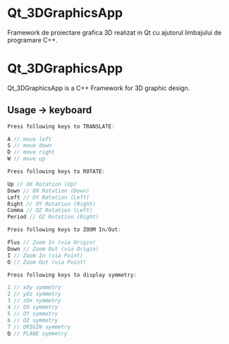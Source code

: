# Qt_3DGraphicsApp
Framework de proiectare grafica 3D realizat in Qt cu ajutorul limbajului de programare C++.

# Qt_3DGraphicsApp

Qt_3DGraphicsApp is a C++ Framework for 3D graphic design.

## Usage -> keyboard

```C++
Press following keys to TRANSLATE:

A // move left
S // move down
D // move right
W // move up
```

```C++
Press following keys to ROTATE:

Up // OX Rotation (Up)
Down // OX Rotation (Down)
Left // OY Rotation (Left)
Right // OY Rotation (Right)
Comma // OZ Rotation (Left)
Period // OZ Rotation (Right)
```

```C++
Press following keys to ZOOM In/Out:

Plus // Zoom In (via Origin)
Down // Zoom Out (via Origin)
I // Zoom In (via Point)
O // Zoom Out (via Point)

```

```C++
Press following keys to display symmetry:

1 // xOy symmetry
2 // yOz symmetry
3 // zOx symmetry
4 // OX symmetry
5 // OY symmetry
6 // OZ symmetry
7 // ORIGIN symmetry
Q // PLANE symmetry

```
